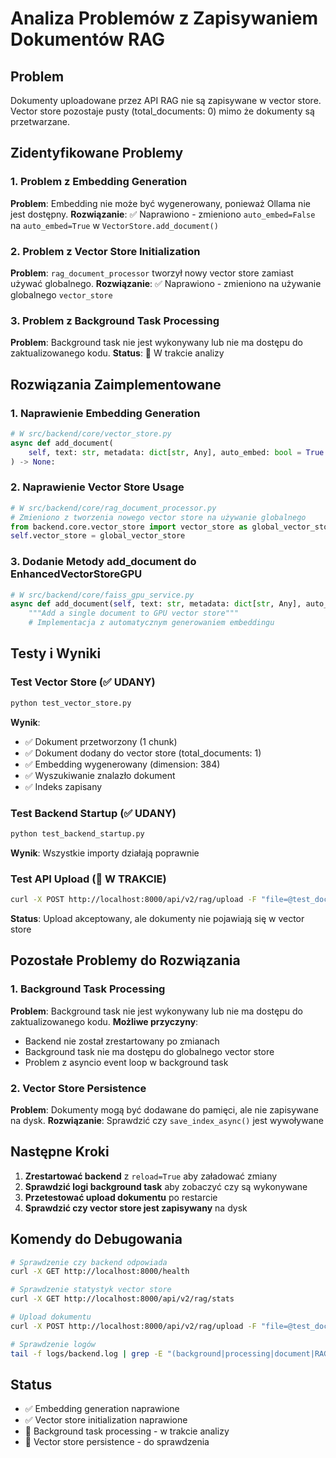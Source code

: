 # Analiza Problemów z Zapisywaniem Dokumentów RAG

## Problem
Dokumenty uploadowane przez API RAG nie są zapisywane w vector store. Vector store pozostaje pusty (total_documents: 0) mimo że dokumenty są przetwarzane.

## Zidentyfikowane Problemy

### 1. Problem z Embedding Generation
**Problem**: Embedding nie może być wygenerowany, ponieważ Ollama nie jest dostępny.
**Rozwiązanie**: ✅ Naprawiono - zmieniono `auto_embed=False` na `auto_embed=True` w `VectorStore.add_document()`

### 2. Problem z Vector Store Initialization
**Problem**: `rag_document_processor` tworzył nowy vector store zamiast używać globalnego.
**Rozwiązanie**: ✅ Naprawiono - zmieniono na używanie globalnego `vector_store`

### 3. Problem z Background Task Processing
**Problem**: Background task nie jest wykonywany lub nie ma dostępu do zaktualizowanego kodu.
**Status**: 🔄 W trakcie analizy

## Rozwiązania Zaimplementowane

### 1. Naprawienie Embedding Generation
```python
# W src/backend/core/vector_store.py
async def add_document(
    self, text: str, metadata: dict[str, Any], auto_embed: bool = True  # Zmieniono z False na True
) -> None:
```

### 2. Naprawienie Vector Store Usage
```python
# W src/backend/core/rag_document_processor.py
# Zmieniono z tworzenia nowego vector store na używanie globalnego
from backend.core.vector_store import vector_store as global_vector_store
self.vector_store = global_vector_store
```

### 3. Dodanie Metody add_document do EnhancedVectorStoreGPU
```python
# W src/backend/core/faiss_gpu_service.py
async def add_document(self, text: str, metadata: dict[str, Any], auto_embed: bool = False) -> None:
    """Add a single document to GPU vector store"""
    # Implementacja z automatycznym generowaniem embeddingu
```

## Testy i Wyniki

### Test Vector Store (✅ UDANY)
```bash
python test_vector_store.py
```
**Wynik**: 
- ✅ Dokument przetworzony (1 chunk)
- ✅ Dokument dodany do vector store (total_documents: 1)
- ✅ Embedding wygenerowany (dimension: 384)
- ✅ Wyszukiwanie znalazło dokument
- ✅ Indeks zapisany

### Test Backend Startup (✅ UDANY)
```bash
python test_backend_startup.py
```
**Wynik**: Wszystkie importy działają poprawnie

### Test API Upload (🔄 W TRAKCIE)
```bash
curl -X POST http://localhost:8000/api/v2/rag/upload -F "file=@test_document.txt"
```
**Status**: Upload akceptowany, ale dokumenty nie pojawiają się w vector store

## Pozostałe Problemy do Rozwiązania

### 1. Background Task Processing
**Problem**: Background task nie jest wykonywany lub nie ma dostępu do zaktualizowanego kodu.
**Możliwe przyczyny**:
- Backend nie został zrestartowany po zmianach
- Background task nie ma dostępu do globalnego vector store
- Problem z asyncio event loop w background task

### 2. Vector Store Persistence
**Problem**: Dokumenty mogą być dodawane do pamięci, ale nie zapisywane na dysk.
**Rozwiązanie**: Sprawdzić czy `save_index_async()` jest wywoływane

## Następne Kroki

1. **Zrestartować backend** z `reload=True` aby załadować zmiany
2. **Sprawdzić logi background task** aby zobaczyć czy są wykonywane
3. **Przetestować upload dokumentu** po restarcie
4. **Sprawdzić czy vector store jest zapisywany** na dysk

## Komendy do Debugowania

```bash
# Sprawdzenie czy backend odpowiada
curl -X GET http://localhost:8000/health

# Sprawdzenie statystyk vector store
curl -X GET http://localhost:8000/api/v2/rag/stats

# Upload dokumentu
curl -X POST http://localhost:8000/api/v2/rag/upload -F "file=@test_document.txt"

# Sprawdzenie logów
tail -f logs/backend.log | grep -E "(background|processing|document|RAG)"
```

## Status
- ✅ Embedding generation naprawione
- ✅ Vector store initialization naprawione
- 🔄 Background task processing - w trakcie analizy
- 🔄 Vector store persistence - do sprawdzenia 